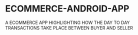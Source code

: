 # ECOMMERCE-ANDROID-APP
A ECOMMERCE APP HIGHLIGHTING HOW THE DAY TO DAY TRANSACTIONS TAKE PLACE BETWEEN BUYER AND SELLER
